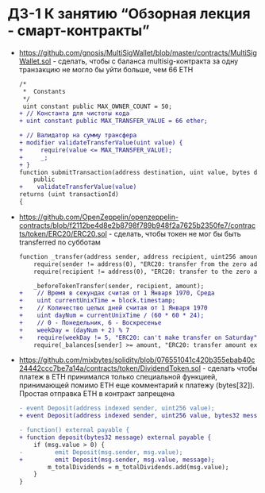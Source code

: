 # ДЗ-1 К занятию “Обзорная лекция - смарт-контракты”

* https://github.com/gnosis/MultiSigWallet/blob/master/contracts/MultiSigWallet.sol - сделать, чтобы с баланса multisig-контракта за одну транзакцию не могло бы уйти больше, чем 66 ETH
  ```diff
  /*
   *  Constants
   */
   uint constant public MAX_OWNER_COUNT = 50; 
  + // Константа для чистоты кода
  + uint constant public MAX_TRANSFER_VALUE = 66 ether;
  ```
    
  ```diff
  + // Валидатор на сумму трансфера
  + modifier validateTransferValue(uint value) {
  +     require(value <= MAX_TRANSFER_VALUE);
  +     _;
  + }
  function submitTransaction(address destination, uint value, bytes data)
      public
  +    validateTransferValue(value)
  returns (uint transactionId)
  {
  ```

* https://github.com/OpenZeppelin/openzeppelin-contracts/blob/f2112be4d8e2b8798f789b948f2a7625b2350fe7/contracts/token/ERC20/ERC20.sol - сделать, чтобы токен не мог бы быть transferred по субботам
  ```diff
  function _transfer(address sender, address recipient, uint256 amount) internal virtual {
      require(sender != address(0), "ERC20: transfer from the zero address");
      require(recipient != address(0), "ERC20: transfer to the zero address");
  
      _beforeTokenTransfer(sender, recipient, amount);
  +    // Время в секундах считая от 1 Января 1970, Среда
  +    uint currentUnixTime = block.timestamp;
  +    // Количество целых дней считая от 1 Января 1970
  +    uint dayNum = currentUnixTime / (60 * 60 * 24);
  +    // 0 - Понедельник, 6 - Воскресенье
  +    weekDay = (dayNum + 2) % 7
  +    require(weekDay != 5, "ERC20: can't make transfer on Saturday")
      require(_balances[sender] >= amount, "ERC20: transfer amount exceeds balance");
  ```

* https://github.com/mixbytes/solidity/blob/076551041c420b355ebab40c24442ccc7be7a14a/contracts/token/DividendToken.sol - сделать чтобы платеж в ETH принимался только специальной функцией, принимающей помимо ETH еще комментарий к платежу (bytes[32]). Простая отправка ETH в контракт запрещена
  ```diff
  - event Deposit(address indexed sender, uint256 value);
  + event Deposit(address indexed sender, uint256 value, bytes32 message);
  ```
  
  ```diff
  - function() external payable {
  + function deposit(bytes32 message) external payable {
      if (msg.value > 0) {
  -         emit Deposit(msg.sender, msg.value);
  +         emit Deposit(msg.sender, msg.value, message);
          m_totalDividends = m_totalDividends.add(msg.value);
      }
  }
  ```
